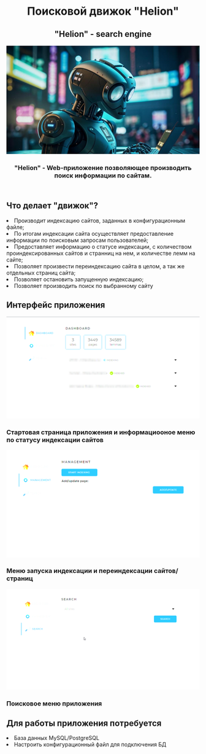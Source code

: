 <body>
    <header>
        <div class="container">
            <h1>Поисковой движок "Helion"</h1>
            <h2><b>"Helion"</b> - search engine</h2>
            <div class="image-header">
                <img src="data/image/helion2.png" alt="Helion">
            </div>
            <div class="header-text"> <h3><b>"Helion"</b> - Web-приложение позволяющее производить поиск информации по сайтам.</h3>  </div>
        </div>
    </header>
    <main>
        <div class="container">
            <h2>Что делает "движок"?</h2>
            <div class="list-work-engine">
                <li>Производит индексацию сайтов, заданных в конфигурационным файле;</li>
                <li>По итогам индексации сайта осуществляет предоставление информации по поисковым запросам пользователей;</li>
                <li>Предоставляет информацию о статусе индексации, с количеством проиндексированных сайтов и странниц на нем, и количестве лемм на сайте;</li> 
                <li>Позволяет произвести переиндексацию сайта в целом, а так же отдельных страниц сайта;</li>
                <li>Позволяет остановить запущенную индексацию;</li>
                <li>Позволяет производить поиск по выбранному сайту</li>
            </div>
            <h2>Интерфейс приложения</h2>
            <div>
                <div>
                    <img src="./data/image/one.png" alt="">
                </div>
                <h3>Стартовая страница приложения и информациооное меню по статусу индексации сайтов</h3>
                <div>
                    <img src="./data/image/two.png" alt="">
                </div>
                <h3>Меню запуска индексации и переиндексации сайтов/страниц</h3>
                <div>
                    <img src="./data/image/tree.png" alt="">
                </div>
                <h3>Поисковое меню приложения</h3>
            </div>
            <h2>Для работы приложения потребуется</h2>
            <div>
                <li>База данных MySQL/PostgreSQL</li>
                <li>Настроить конфигурационный файл для подключения БД</li>
            </div>
        </div>
    </main>
</body>
